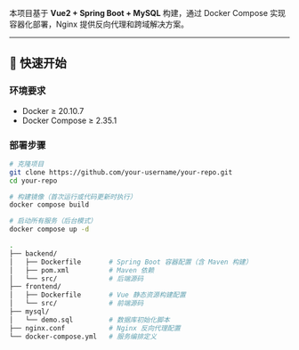 本项目基于 **Vue2 + Spring Boot + MySQL** 构建，通过 Docker Compose 实现容器化部署，Nginx 提供反向代理和跨域解决方案。

---

## 🚀 快速开始

### 环境要求
- Docker ≥ 20.10.7
- Docker Compose ≥ 2.35.1

### 部署步骤
```bash
# 克隆项目
git clone https://github.com/your-username/your-repo.git
cd your-repo

# 构建镜像（首次运行或代码更新时执行）
docker compose build

# 启动所有服务（后台模式）
docker compose up -d

.
├── backend/
│   ├── Dockerfile       # Spring Boot 容器配置（含 Maven 构建）
│   ├── pom.xml          # Maven 依赖
│   └── src/             # 后端源码
├── frontend/
│   ├── Dockerfile       # Vue 静态资源构建配置
│   └── src/             # 前端源码
├── mysql/
│   └── demo.sql         # 数据库初始化脚本
├── nginx.conf           # Nginx 反向代理配置
└── docker-compose.yml   # 服务编排定义
